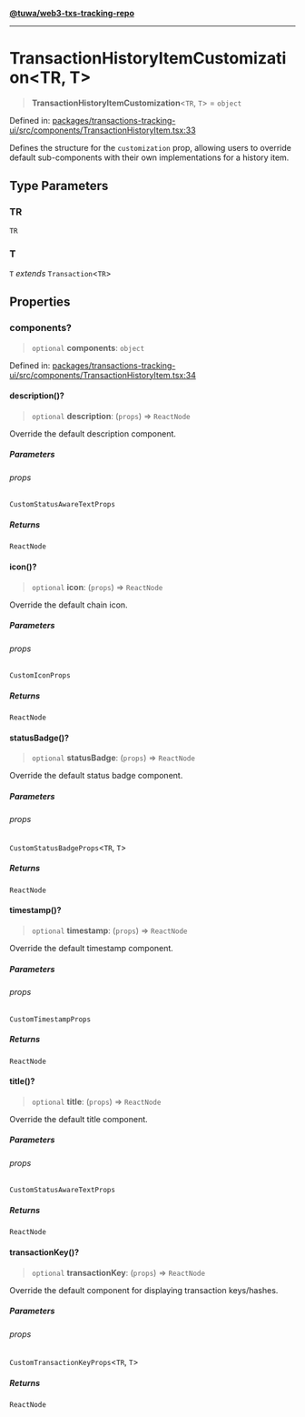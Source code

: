 [**@tuwa/web3-txs-tracking-repo**](../../../README.md)

***

# TransactionHistoryItemCustomization\<TR, T\>

> **TransactionHistoryItemCustomization**\<`TR`, `T`\> = `object`

Defined in: [packages/transactions-tracking-ui/src/components/TransactionHistoryItem.tsx:33](https://github.com/TuwaIO/web3-transactions-tracking/blob/b389bfa5867b1844b26d40be43be5bc5566575ea/packages/transactions-tracking-ui/src/components/TransactionHistoryItem.tsx#L33)

Defines the structure for the `customization` prop, allowing users to override
default sub-components with their own implementations for a history item.

## Type Parameters

### TR

`TR`

### T

`T` *extends* `Transaction`\<`TR`\>

## Properties

### components?

> `optional` **components**: `object`

Defined in: [packages/transactions-tracking-ui/src/components/TransactionHistoryItem.tsx:34](https://github.com/TuwaIO/web3-transactions-tracking/blob/b389bfa5867b1844b26d40be43be5bc5566575ea/packages/transactions-tracking-ui/src/components/TransactionHistoryItem.tsx#L34)

#### description()?

> `optional` **description**: (`props`) => `ReactNode`

Override the default description component.

##### Parameters

###### props

`CustomStatusAwareTextProps`

##### Returns

`ReactNode`

#### icon()?

> `optional` **icon**: (`props`) => `ReactNode`

Override the default chain icon.

##### Parameters

###### props

`CustomIconProps`

##### Returns

`ReactNode`

#### statusBadge()?

> `optional` **statusBadge**: (`props`) => `ReactNode`

Override the default status badge component.

##### Parameters

###### props

`CustomStatusBadgeProps`\<`TR`, `T`\>

##### Returns

`ReactNode`

#### timestamp()?

> `optional` **timestamp**: (`props`) => `ReactNode`

Override the default timestamp component.

##### Parameters

###### props

`CustomTimestampProps`

##### Returns

`ReactNode`

#### title()?

> `optional` **title**: (`props`) => `ReactNode`

Override the default title component.

##### Parameters

###### props

`CustomStatusAwareTextProps`

##### Returns

`ReactNode`

#### transactionKey()?

> `optional` **transactionKey**: (`props`) => `ReactNode`

Override the default component for displaying transaction keys/hashes.

##### Parameters

###### props

`CustomTransactionKeyProps`\<`TR`, `T`\>

##### Returns

`ReactNode`
